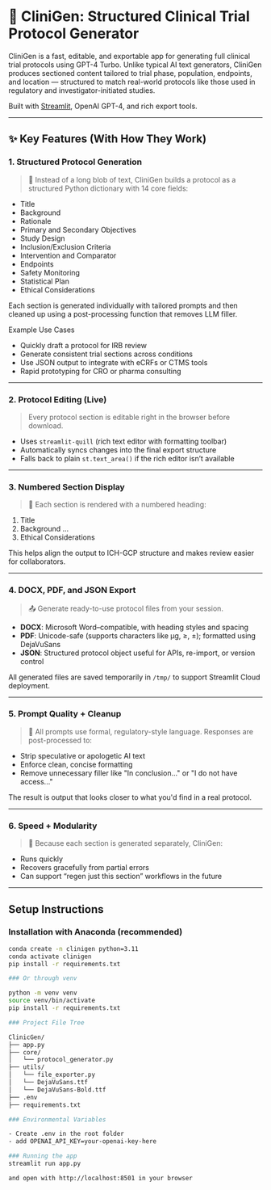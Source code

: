 # 🧬 CliniGen: Structured Clinical Trial Protocol Generator

CliniGen is a fast, editable, and exportable app for generating full clinical trial protocols using GPT-4 Turbo. Unlike typical AI text generators, CliniGen produces sectioned content tailored to trial phase, population, endpoints, and location — structured to match real-world protocols like those used in regulatory and investigator-initiated studies.

Built with [Streamlit](https://streamlit.io), OpenAI GPT-4, and rich export tools.

---

## ✨ Key Features (With How They Work)

### 1. **Structured Protocol Generation**
> 🧠 Instead of a long blob of text, CliniGen builds a protocol as a structured Python dictionary with 14 core fields:
- Title
- Background
- Rationale
- Primary and Secondary Objectives
- Study Design
- Inclusion/Exclusion Criteria
- Intervention and Comparator
- Endpoints
- Safety Monitoring
- Statistical Plan
- Ethical Considerations

Each section is generated individually with tailored prompts and then cleaned up using a post-processing function that removes LLM filler.

Example Use Cases
- Quickly draft a protocol for IRB review
- Generate consistent trial sections across conditions
- Use JSON output to integrate with eCRFs or CTMS tools
- Rapid prototyping for CRO or pharma consulting

---

### 2. **Protocol Editing (Live)**
> Every protocol section is editable right in the browser before download.

- Uses `streamlit-quill` (rich text editor with formatting toolbar)
- Automatically syncs changes into the final export structure
- Falls back to plain `st.text_area()` if the rich editor isn’t available

---

### 3. **Numbered Section Display**
> 📑 Each section is rendered with a numbered heading:
1. Title
2. Background
...
3. Ethical Considerations

This helps align the output to ICH-GCP structure and makes review easier for collaborators.

---

### 4. **DOCX, PDF, and JSON Export**
> 📤 Generate ready-to-use protocol files from your session.

- **DOCX**: Microsoft Word–compatible, with heading styles and spacing
- **PDF**: Unicode-safe (supports characters like μg, ≥, ±); formatted using DejaVuSans
- **JSON**: Structured protocol object useful for APIs, re-import, or version control

All generated files are saved temporarily in `/tmp/` to support Streamlit Cloud deployment.

---

### 5. **Prompt Quality + Cleanup**
> 🔬 All prompts use formal, regulatory-style language. Responses are post-processed to:
- Strip speculative or apologetic AI text
- Enforce clean, concise formatting
- Remove unnecessary filler like "In conclusion..." or "I do not have access..."

The result is output that looks closer to what you'd find in a real protocol.

---

### 6. **Speed + Modularity**
> 🚀 Because each section is generated separately, CliniGen:
- Runs quickly
- Recovers gracefully from partial errors
- Can support “regen just this section” workflows in the future

---

## Setup Instructions

### Installation with Anaconda (recommended)

```bash
conda create -n clinigen python=3.11
conda activate clinigen
pip install -r requirements.txt

### Or through venv

python -m venv venv
source venv/bin/activate
pip install -r requirements.txt

### Project File Tree

ClinicGen/
├── app.py
├── core/
│   └── protocol_generator.py
├── utils/
│   └── file_exporter.py
│   └── DejaVuSans.ttf
│   └── DejaVuSans-Bold.ttf
├── .env
├── requirements.txt

### Environmental Variables

- Create .env in the root folder
- add OPENAI_API_KEY=your-openai-key-here

### Running the app
streamlit run app.py

and open with http://localhost:8501 in your browser